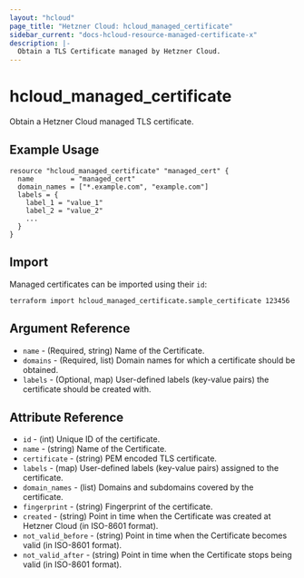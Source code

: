 ```yaml
---
layout: "hcloud"
page_title: "Hetzner Cloud: hcloud_managed_certificate"
sidebar_current: "docs-hcloud-resource-managed-certificate-x"
description: |-
  Obtain a TLS Certificate managed by Hetzner Cloud.
---
```


# hcloud_managed_certificate

Obtain a Hetzner Cloud managed TLS certificate.

## Example Usage

```hcl
resource "hcloud_managed_certificate" "managed_cert" {
  name         = "managed_cert"
  domain_names = ["*.example.com", "example.com"]
  labels = {
    label_1 = "value_1"
    label_2 = "value_2"
    ...
  }
}
```

## Import

Managed certificates can be imported using their `id`:

```hcl
terraform import hcloud_managed_certificate.sample_certificate 123456
```

## Argument Reference

- `name` - (Required, string) Name of the Certificate.
- `domains` - (Required, list) Domain names for which a certificate
  should be obtained.
- `labels` - (Optional, map) User-defined labels (key-value pairs) the
certificate should be created with.

## Attribute Reference

- `id` - (int) Unique ID of the certificate.
- `name` - (string) Name of the Certificate.
- `certificate` - (string) PEM encoded TLS certificate.
- `labels` - (map) User-defined labels (key-value pairs) assigned to the certificate.
- `domain_names` - (list) Domains and subdomains covered by the certificate.
- `fingerprint` - (string) Fingerprint of the certificate.
- `created` - (string) Point in time when the Certificate was created at Hetzner Cloud (in ISO-8601 format).
- `not_valid_before` - (string) Point in time when the Certificate becomes valid (in ISO-8601 format).
- `not_valid_after` - (string) Point in time when the Certificate stops being valid (in ISO-8601 format).

